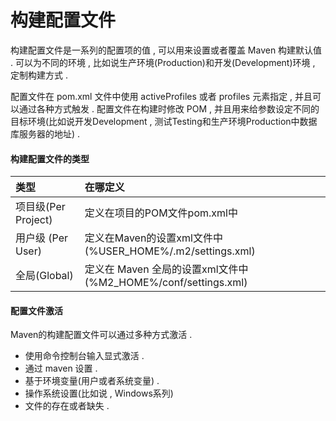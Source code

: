 # 构建配置文件

构建配置文件是一系列的配置项的值 , 可以用来设置或者覆盖 Maven 构建默认值 . 可以为不同的环境 , 比如说生产环境\(Production\)和开发\(Development\)环境 , 定制构建方式 .

配置文件在 pom.xml 文件中使用 activeProfiles 或者 profiles 元素指定 , 并且可以通过各种方式触发 . 配置文件在构建时修改 POM , 并且用来给参数设定不同的目标环境\(比如说开发Development , 测试Testing和生产环境Production中数据库服务器的地址\) .

#### 构建配置文件的类型

| 类型 | 在哪定义 |
| :--- | :--- |
| 项目级\(Per Project\) | 定义在项目的POM文件pom.xml中 |
| 用户级 \(Per User\) | 定义在Maven的设置xml文件中 \(%USER\_HOME%/.m2/settings.xml\) |
| 全局\(Global\) | 定义在 Maven 全局的设置xml文件中 \(%M2\_HOME%/conf/settings.xml\) |

#### 配置文件激活

Maven的构建配置文件可以通过多种方式激活 . 

* 使用命令控制台输入显式激活 . 
* 通过 maven 设置 . 
* 基于环境变量\(用户或者系统变量\) . 
* 操作系统设置\(比如说 , Windows系列\)
* 文件的存在或者缺失 . 



